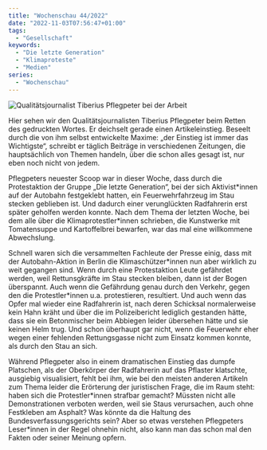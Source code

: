 ```yaml
---
title: "Wochenschau 44/2022"
date: "2022-11-03T07:56:47+01:00"
tags:
  - "Gesellschaft"
keywords:
  - "Die letzte Generation"
  - "Klimaproteste"
  - "Medien"
series:
  - "Wochenschau"
---
```


![Qualitätsjournalist Tiberius Pflegpeter bei der Arbeit](/img/wochenschau-2022-44.jpg)

Hier sehen wir den Qualitätsjournalisten Tiberius Pflegpeter beim Retten des gedruckten Wortes. Er deichselt gerade einen Artikeleinstieg. Beseelt durch die von ihm selbst entwickelte Maxime: „der Einstieg ist immer das Wichtigste“, schreibt er täglich Beiträge in verschiedenen Zeitungen, die hauptsächlich von Themen handeln, über die schon alles gesagt ist, nur eben noch nicht von jedem.

Pflegpeters neuester Scoop war in dieser Woche, dass durch die Protestaktion der Gruppe „Die letzte Generation“, bei der sich Aktivist\*innen auf der Autobahn festgeklebt hatten, ein Feuerwehrfahrzeug im Stau stecken geblieben ist. Und dadurch einer verunglückten Radfahrerin erst später geholfen werden konnte. Nach dem Thema der letzten Woche, bei dem alle über die Klimaprotestler\*innen schrieben, die Kunstwerke mit Tomatensuppe und Kartoffelbrei bewarfen, war das mal eine willkommene Abwechslung.

Schnell waren sich die versammelten Fachleute der Presse einig, dass mit der Autobahn-Aktion in Berlin die Klimaschützer\*innen nun aber wirklich zu weit gegangen sind. Wenn durch eine Protestaktion Leute gefährdet werden, weil Rettunsgkräfte im Stau stecken bleiben, dann ist der Bogen überspannt. Auch wenn die Gefährdung genau durch den Verkehr, gegen den die Protestler\*innen u.a. protestieren, resultiert. Und auch wenn das Opfer mal wieder eine Radfahrerin ist, nach deren Schicksal normalerweise kein Hahn kräht und über die im Polizeibericht lediglich gestanden hätte, dass sie ein Betonmischer beim Abbiegen leider übersehen hätte und sie keinen Helm trug. Und schon überhaupt gar nicht, wenn die Feuerwehr eher wegen einer fehlenden Rettungsgasse nicht zum Einsatz kommen konnte, als durch den Stau an sich.

Während Pflegpeter also in einem dramatischen Einstieg das dumpfe Platschen, als der Oberkörper der Radfahrerin auf das Pflaster klatschte, ausgiebig visualisiert, fehlt bei ihm, wie bei den meisten anderen Artikeln zum Thema leider die Erörterung der juristischen Frage, die im Raum steht: haben sich die Protestler\*innen strafbar gemacht? Müssten nicht alle Demonstrationen verboten werden, weil sie Staus verursachen, auch ohne Festkleben am Asphalt? Was könnte da die Haltung des Bundesverfassungsgerichts sein? Aber so etwas verstehen Pflegpeters Leser\*innen in der Regel ohnehin nicht, also kann man das schon mal den Fakten oder seiner Meinung opfern.
